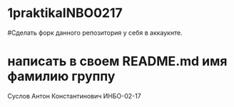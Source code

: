 # 1praktikaINBO0217

#Сделать форк данного репозитория у себя в аккаукнте.
# написать в своем README.md имя фамилию группу 
Суслов Антон Константинович ИНБО-02-17
